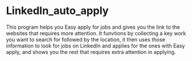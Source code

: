 # LinkedIn_auto_apply
This program helps you Easy apply for jobs and gives you the link to the websites that requires more attention.
It funvtions by collecting a key work you want to search for followed by the location, it then uses those 
information to look for jobs on LinkedIn and applies for the ones with Easy apply, and shows you the rest that requires
extra attention in applying.
